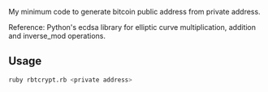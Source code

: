 


My minimum code to generate bitcoin public address from private address.

Reference: Python's ecdsa library for elliptic curve multiplication, addition and inverse_mod operations.


Usage
--------------

```sh
ruby rbtcrypt.rb <private address>
```



